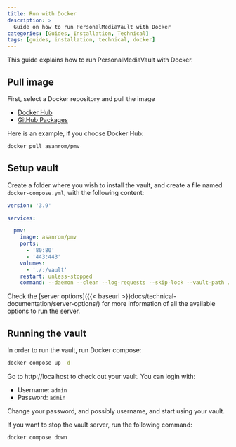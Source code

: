 ```yaml
---
title: Run with Docker
description: >
  Guide on how to run PersonalMediaVault with Docker
categories: [Guides, Installation, Technical]
tags: [guides, installation, technical, docker]
---
```


This guide explains how to run PersonalMediaVault with Docker.

## Pull image

First, select a Docker repository and pull the image

 - [Docker Hub](https://hub.docker.com/r/asanrom/pmv)
 - [GitHub Packages](https://github.com/AgustinSRG/PersonalMediaVault/pkgs/container/personalmediavault)

Here is an example, if you choose Docker Hub:

```sh
docker pull asanrom/pmv
```

## Setup vault

Create a folder where you wish to install the vault, and create a file named `docker-compose.yml`, with the following content:

```yaml
version: '3.9'

services:

  pmv:
    image: asanrom/pmv
    ports:
      - '80:80'
      - '443:443'
    volumes:
      - './:/vault'
    restart: unless-stopped
    command: --daemon --clean --log-requests --skip-lock --vault-path /vault
```

Check the [server options]({{< baseurl >}}docs/technical-documentation/server-options/) for more information of all the available options to run the server.

## Running the vault

In order to run the vault, run Docker compose:

```sh
docker compose up -d
```

Go to http://localhost to check out your vault. You can login with:

 - Username: `admin`
 - Password: `admin`

Change your password, and possibly username, and start using your vault.

If you want to stop the vault server, run the following command:

```sh
docker compose down
```
